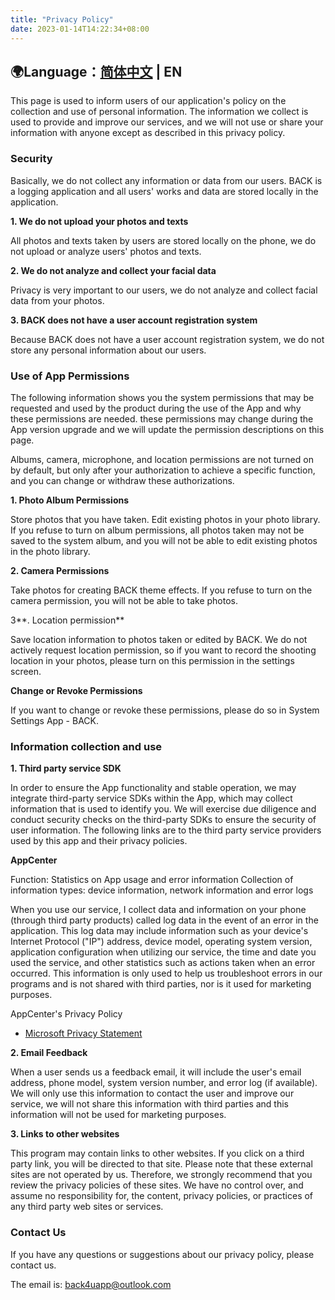 ```yaml
---
title: "Privacy Policy"
date: 2023-01-14T14:22:34+08:00
---
```


## 🌍Language：[简体中文](terms/privacy-policy-zh.md) | EN

This page is used to inform users of our application's policy on the collection and use of personal information. The information we collect is used to provide and improve our services, and we will not use or share your information with anyone except as described in this privacy policy.

### Security

Basically, we do not collect any information or data from our users. BACK is a logging application and all users' works and data are stored locally in the application.

**1. We do not upload your photos and texts**

All photos and texts taken by users are stored locally on the phone, we do not upload or analyze users' photos and texts.

**2. We do not analyze and collect your facial data**

Privacy is very important to our users, we do not analyze and collect facial data from your photos.

**3. BACK does not have a user account registration system**

Because BACK does not have a user account registration system, we do not store any personal information about our users.

### Use of App Permissions

The following information shows you the system permissions that may be requested and used by the product during the use of the App and why these permissions are needed. these permissions may change during the App version upgrade and we will update the permission descriptions on this page.

Albums, camera, microphone, and location permissions are not turned on by default, but only after your authorization to achieve a specific function, and you can change or withdraw these authorizations.

**1. Photo Album Permissions**

Store photos that you have taken. Edit existing photos in your photo library. If you refuse to turn on album permissions, all photos taken may not be saved to the system album, and you will not be able to edit existing photos in the photo library.

**2. Camera Permissions**

Take photos for creating BACK theme effects. If you refuse to turn on the camera permission, you will not be able to take photos.

3**. Location permission**

Save location information to photos taken or edited by BACK. We do not actively request location permission, so if you want to record the shooting location in your photos, please turn on this permission in the settings screen.

**Change or Revoke Permissions**

If you want to change or revoke these permissions, please do so in System Settings App - BACK.

### Information collection and use

**1. Third party service SDK**

In order to ensure the App functionality and stable operation, we may integrate third-party service SDKs within the App, which may collect information that is used to identify you. We will exercise due diligence and conduct security checks on the third-party SDKs to ensure the security of user information. The following links are to the third party service providers used by this app and their privacy policies.

**AppCenter**

Function: Statistics on App usage and error information Collection of information types: device information, network information and error logs

When you use our service, I collect data and information on your phone (through third party products) called log data in the event of an error in the application. This log data may include information such as your device's Internet Protocol ("IP") address, device model, operating system version, application configuration when utilizing our service, the time and date you used the service, and other statistics such as actions taken when an error occurred. This information is only used to help us troubleshoot errors in our programs and is not shared with third parties, nor is it used for marketing purposes.

AppCenter's Privacy Policy

- [Microsoft Privacy Statement](https://privacy.microsoft.com/en-us/privacystatement)

**2. Email Feedback**

When a user sends us a feedback email, it will include the user's email address, phone model, system version number, and error log (if available). We will only use this information to contact the user and improve our service, we will not share this information with third parties and this information will not be used for marketing purposes.

**3. Links to other websites**

This program may contain links to other websites. If you click on a third party link, you will be directed to that site. Please note that these external sites are not operated by us. Therefore, we strongly recommend that you review the privacy policies of these sites. We have no control over, and assume no responsibility for, the content, privacy policies, or practices of any third party web sites or services.

### Contact Us

If you have any questions or suggestions about our privacy policy, please contact us.

The email is: [back4uapp@outlook.com](mailto:back4uapp@outlook.com)